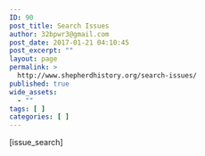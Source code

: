 ```yaml
---
ID: 90
post_title: Search Issues
author: 32bpwr3@gmail.com
post_date: 2017-01-21 04:10:45
post_excerpt: ""
layout: page
permalink: >
  http://www.shepherdhistory.org/search-issues/
published: true
wide_assets:
  - ""
tags: [ ]
categories: [ ]
---
```

[issue_search]